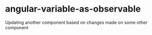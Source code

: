 # angular-variable-as-observable
Updating another component based on changes made on some other component
